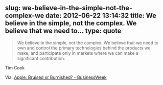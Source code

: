 slug: we-believe-in-the-simple-not-the-complex-we
date: 2012-06-22 13:14:32
title: We believe in the simple, not the complex. We believe that we need to...
type: quote
---

> We believe in the simple, not the complex. We believe that we need to own and control the primary technologies behind the products we make, and participate only in markets where we can make a significant contribution.

Tim Cook

 Via: [Apple: Bruised or Burnished? - BusinessWeek](http://www.businessweek.com/technology/content/jun2009/tc20090621_038917_page_2.htm)

